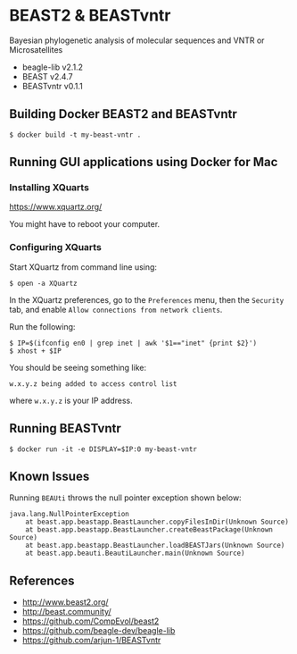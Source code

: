 # BEAST2 & BEASTvntr

Bayesian phylogenetic analysis of molecular sequences and VNTR or Microsatellites

- beagle-lib v2.1.2
- BEAST v2.4.7
- BEASTvntr v0.1.1

## Building Docker BEAST2 and BEASTvntr

```
$ docker build -t my-beast-vntr .
```

## Running GUI applications using Docker for Mac

### Installing XQuarts

https://www.xquartz.org/

You might have to reboot your computer.

### Configuring XQuarts

Start XQuartz from command line using:

```
$ open -a XQuartz
```

In the XQuartz preferences, go to the `Preferences` menu, then the `Security` tab, and enable `Allow connections from network clients`.

Run the following:

```
$ IP=$(ifconfig en0 | grep inet | awk '$1=="inet" {print $2}')
$ xhost + $IP
```

You should be seeing something like:

```
w.x.y.z being added to access control list
```

where `w.x.y.z` is your IP address.

## Running BEASTvntr

```
$ docker run -it -e DISPLAY=$IP:0 my-beast-vntr
```

## Known Issues

Running `BEAUti` throws the null pointer exception shown below:

```
java.lang.NullPointerException
	at beast.app.beastapp.BeastLauncher.copyFilesInDir(Unknown Source)
	at beast.app.beastapp.BeastLauncher.createBeastPackage(Unknown Source)
	at beast.app.beastapp.BeastLauncher.loadBEASTJars(Unknown Source)
	at beast.app.beauti.BeautiLauncher.main(Unknown Source)
```

## References

- http://www.beast2.org/
- http://beast.community/
- https://github.com/CompEvol/beast2
- https://github.com/beagle-dev/beagle-lib
- https://github.com/arjun-1/BEASTvntr
